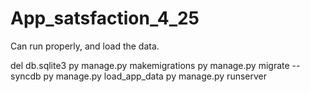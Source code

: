 # App_satsfaction_4_25
Can run properly, and load the data.

del db.sqlite3
py manage.py makemigrations
py manage.py migrate --syncdb
py manage.py load_app_data
py manage.py runserver
